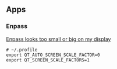 ## Apps

### Enpass

[Enpass looks too small or big on my display](https://www.enpass.io/support/kb/troubleshooting/enpass-looks-too-small-or-big-on-my-display-how-can-i-fix-it/)

    # ~/.profile
    export QT_AUTO_SCREEN_SCALE_FACTOR=0
    export QT_SCREEN_SCALE_FACTORS=1